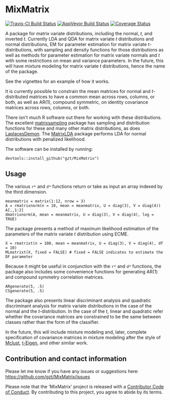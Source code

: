 # MixMatrix

 [![Travis-CI Build Status](https://travis-ci.org/gzt/MixMatrix.svg?branch=master)](https://travis-ci.org/gzt/MixMatrix)
 [![AppVeyor Build Status](https://ci.appveyor.com/api/projects/status/github/gzt/MixMatrix?branch=master&svg=true)](https://ci.appveyor.com/project/gzt/MixMatrix)
 [![Coverage Status](https://img.shields.io/codecov/c/github/gzt/MixMatrix/master.svg)](https://codecov.io/github/gzt/MixMatrix?branch=master)

A package for matrix variate distributions, including the normal, *t*, and inverted *t*. 
Currently LDA and QDA for matrix variate *t* distributions and normal distributions, 
EM for parameter estimation for matrix variate *t*-distributions, 
with sampling and density functions for those distributions as well as methods for 
parameter estimation for matrix variate normals and *t* with some restrictions on mean and variance
parameters. In the future, this will have mixture modeling for matrix variate *t* distributions,
hence the name of the package.

See the vignettes for an example of how it works.

It is currently possible to constrain the mean matrices for normal and *t*-distributed matrices to have a common mean across rows, columns, or both, as well as AR(1), compound symmetric, on identity covariance matrices across rows, columns, or both. 


There isn't much R software out there for working with these distributions. The 
excellent [matrixsampling](https://cran.r-project.org/package=matrixsampling) package 
has sampling and distribution functions for these and many other matrix distributions,
as does [LaplacesDemon](https://cran.r-project.org/package=LaplacesDemon). The
[MatrixLDA](https://cran.r-project.org/package=MatrixLDA) package performs LDA for 
normal distributions with penalized likelihood.

The software can be installed by running:

    devtools::install_github("gzt/MixMatrix")
	
## Usage

The various `r*` and `d*` functions return or take as input an array indexed by the third dimension.

```
meanmatrix = matrix(1:12, nrow = 3)
A = rmatrixnorm(n = 10, mean = meanmatrix, U = diag(3), V = diag(4))
A[,,1:2]
dmatrixnorm(A, mean = meanmatrix, U = diag(3), V = diag(4), log = TRUE)
```

The package presents a method of maximum likelihood estimation of the parameters of the matrix variate *t* distribution using ECME.

```
X = rmatrixt(n = 100, mean = meanmatrix, U = diag(3), V = diag(4), df = 10)
MLmatrixt(X, fixed = FALSE) # fixed = FALSE indicates to estimate the DF parameter
```

Because it might be useful in conjunction with the `r*` and `d*` functions, the package also includes some convenience functions for generating AR(1) and compound symmetry correlation matrices.

```
ARgenerate(5, .5)
CSgenerate(5, .5)
```

The package also presents linear discriminant analysis and quadratic discriminant analysis for matrix variate distributions in the case of the normal and the *t*-distribution. In the case of the *t*, linear and quadratic refer whether the covariance matrices are constrained to be the same between classes rather than the form of the classifier.

In the future, this will include mixture modeling and, later, complete specification of covariance matrices in mixture modeling after the style of [Mclust](https://cran.r-project.org/package=mclust), [t-Eigen](https://cran.r-project.org/package=Mclust), and other similar work.

## Contribution and contact information	

Please let me know if you have any issues or suggestions here: https://github.com/gzt/MixMatrix/issues

Please note that the 'MixMatrix' project is released with a [Contributor Code of Conduct](CODE_OF_CONDUCT.md). By contributing to this project, you agree to abide by its terms.

